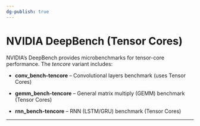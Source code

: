 ```yaml
---
dg-publish: true
---
```


# NVIDIA DeepBench (Tensor Cores)

NVIDIA’s DeepBench provides microbenchmarks for tensor-core performance. The _tencore_ variant includes:

- **conv_bench-tencore** – Convolutional layers benchmark (uses Tensor Cores)
	 
- **gemm_bench-tencore** – General matrix multiply (GEMM) benchmark (Tensor Cores)
	 
- **rnn_bench-tencore** – RNN (LSTM/GRU) benchmark (Tensor Cores)

---
